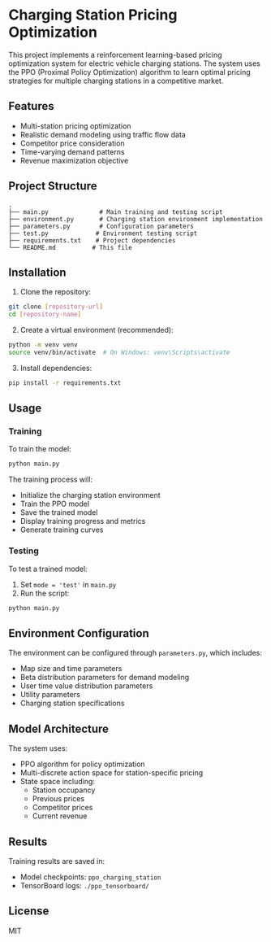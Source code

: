 # Charging Station Pricing Optimization

This project implements a reinforcement learning-based pricing optimization system for electric vehicle charging stations. The system uses the PPO (Proximal Policy Optimization) algorithm to learn optimal pricing strategies for multiple charging stations in a competitive market.

## Features

- Multi-station pricing optimization
- Realistic demand modeling using traffic flow data
- Competitor price consideration
- Time-varying demand patterns
- Revenue maximization objective

## Project Structure

```
.
├── main.py              # Main training and testing script
├── environment.py       # Charging station environment implementation
├── parameters.py        # Configuration parameters
├── test.py             # Environment testing script
├── requirements.txt    # Project dependencies
└── README.md          # This file
```

## Installation

1. Clone the repository:
```bash
git clone [repository-url]
cd [repository-name]
```

2. Create a virtual environment (recommended):
```bash
python -m venv venv
source venv/bin/activate  # On Windows: venv\Scripts\activate
```

3. Install dependencies:
```bash
pip install -r requirements.txt
```

## Usage

### Training

To train the model:
```bash
python main.py
```

The training process will:
- Initialize the charging station environment
- Train the PPO model
- Save the trained model
- Display training progress and metrics
- Generate training curves

### Testing

To test a trained model:
1. Set `mode = 'test'` in `main.py`
2. Run the script:
```bash
python main.py
```

## Environment Configuration

The environment can be configured through `parameters.py`, which includes:
- Map size and time parameters
- Beta distribution parameters for demand modeling
- User time value distribution parameters
- Utility parameters
- Charging station specifications

## Model Architecture

The system uses:
- PPO algorithm for policy optimization
- Multi-discrete action space for station-specific pricing
- State space including:
  - Station occupancy
  - Previous prices
  - Competitor prices
  - Current revenue

## Results

Training results are saved in:
- Model checkpoints: `ppo_charging_station`
- TensorBoard logs: `./ppo_tensorboard/`

## License

MIT
